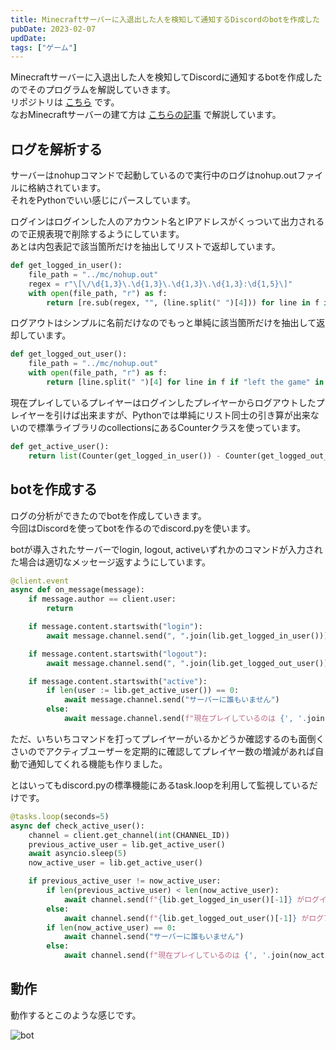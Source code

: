 ```yaml
---
title: Minecraftサーバーに入退出した人を検知して通知するDiscordのbotを作成した
pubDate: 2023-02-07
updDate: 
tags: ["ゲーム"]
---
```


Minecraftサーバーに入退出した人を検知してDiscordに通知するbotを作成したのでそのプログラムを解説していきます。  
リポジトリは
[こちら](https://github.com/yashikota/minecraft-server-bot)
です。  
なおMinecraftサーバーの建て方は
[こちらの記事](https://yashikota.com/blog/minecraft-server)
で解説しています。  

## ログを解析する

サーバーはnohupコマンドで起動しているので実行中のログはnohup.outファイルに格納されています。  
それをPythonでいい感じにパースしています。  

ログインはログインした人のアカウント名とIPアドレスがくっついて出力されるので正規表現で削除するようにしています。  
あとは内包表記で該当箇所だけを抽出してリストで返却しています。  

```py
def get_logged_in_user():
    file_path = "../mc/nohup.out"
    regex = r"\[\/\d{1,3}\.\d{1,3}\.\d{1,3}\.\d{1,3}:\d{1,5}\]"
    with open(file_path, "r") as f:
        return [re.sub(regex, "", (line.split(" ")[4])) for line in f if "logged in with entity" in line]
```

ログアウトはシンプルに名前だけなのでもっと単純に該当箇所だけを抽出して返却しています。  

```py
def get_logged_out_user():
    file_path = "../mc/nohup.out"
    with open(file_path, "r") as f:
        return [line.split(" ")[4] for line in f if "left the game" in line]
```

現在プレイしているプレイヤーはログインしたプレイヤーからログアウトしたプレイヤーを引けば出来ますが、Pythonでは単純にリスト同士の引き算が出来ないので標準ライブラリのcollectionsにあるCounterクラスを使っています。  

```py
def get_active_user():
    return list(Counter(get_logged_in_user()) - Counter(get_logged_out_user()))
```

## botを作成する

ログの分析ができたのでbotを作成していきます。  
今回はDiscordを使ってbotを作るのでdiscord.pyを使います。  

botが導入されたサーバーでlogin, logout, activeいずれかのコマンドが入力された場合は適切なメッセージ返すようにしています。  

```py
@client.event
async def on_message(message):
    if message.author == client.user:
        return

    if message.content.startswith("login"):
        await message.channel.send(", ".join(lib.get_logged_in_user()))

    if message.content.startswith("logout"):
        await message.channel.send(", ".join(lib.get_logged_out_user()))

    if message.content.startswith("active"):
        if len(user := lib.get_active_user()) == 0:
            await message.channel.send("サーバーに誰もいません")
        else:
            await message.channel.send(f"現在プレイしているのは {', '.join(user)} です")
```

ただ、いちいちコマンドを打ってプレイヤーがいるかどうか確認するのも面倒くさいのでアクティブユーザーを定期的に確認してプレイヤー数の増減があれば自動で通知してくれる機能も作りました。  

とはいってもdiscord.pyの標準機能にあるtask.loopを利用して監視しているだけです。  

```py
@tasks.loop(seconds=5)
async def check_active_user():
    channel = client.get_channel(int(CHANNEL_ID))
    previous_active_user = lib.get_active_user()
    await asyncio.sleep(5)
    now_active_user = lib.get_active_user()

    if previous_active_user != now_active_user:
        if len(previous_active_user) < len(now_active_user):
            await channel.send(f"{lib.get_logged_in_user()[-1]} がログインしました")
        else:
            await channel.send(f"{lib.get_logged_out_user()[-1]} がログアウトしました")
        if len(now_active_user) == 0:
            await channel.send("サーバーに誰もいません")
        else:
            await channel.send(f"現在プレイしているのは {', '.join(now_active_user)} です")
```

## 動作

動作するとこのような感じです。  

![bot](/static/images/minecraft-bot.png)
